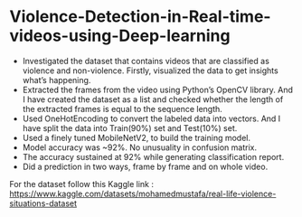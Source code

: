 # Violence-Detection-in-Real-time-videos-using-Deep-learning

*	Investigated the dataset that contains videos that are classified as violence and non-violence. Firstly, visualized the data to get insights what’s happening. 
*	Extracted the frames from the video using Python’s OpenCV library. And I have created the dataset as a list and checked whether the length of the extracted frames is equal to the sequence length.
*	Used OneHotEncoding to convert the labeled data into vectors. And I have split the data into Train(90%) set and Test(10%) set.
*	Used a finely tuned MobileNetV2, to build the training model. 
*	Model accuracy was ~92%. No unusuality in confusion matrix.
*	The accuracy sustained at 92% while generating classification report.
*	Did a prediction in two ways, frame by frame and on whole video. 

For the dataset follow this Kaggle link : https://www.kaggle.com/datasets/mohamedmustafa/real-life-violence-situations-dataset

